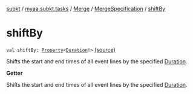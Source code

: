 [subkt](../../../index.md) / [myaa.subkt.tasks](../../index.md) / [Merge](../index.md) / [MergeSpecification](index.md) / [shiftBy](./shift-by.md)

# shiftBy

`val shiftBy: `[`Property`](https://docs.gradle.org/current/javadoc/org/gradle/api/provider/Property.html)`<`[`Duration`](https://docs.oracle.com/javase/9/docs/api/java/time/Duration.html)`!>` [(source)](https://github.com/Myaamori/SubKt/blob/0.1.12/src/main/kotlin/myaa/subkt/tasks/asstasks.kt#L110)

Shifts the start and end times of all event lines by the specified [Duration](https://docs.oracle.com/javase/9/docs/api/java/time/Duration.html).

**Getter**

Shifts the start and end times of all event lines by the specified [Duration](https://docs.oracle.com/javase/9/docs/api/java/time/Duration.html).

